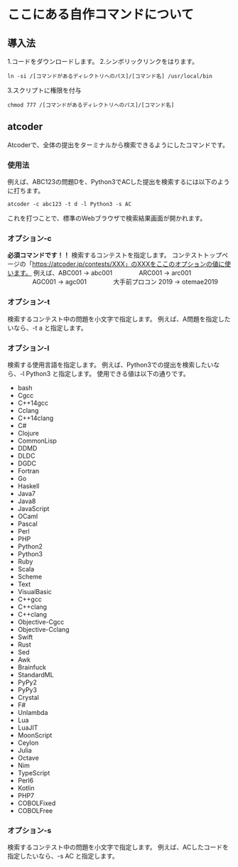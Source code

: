 # ここにある自作コマンドについて
## 導入法
1.コードをダウンロードします。
2.シンボリックリンクをはります。
```
ln -si /[コマンドがあるディレクトリへのパス]/[コマンド名] /usr/local/bin
```
3.スクリプトに権限を付与
```
chmod 777 /[コマンドがあるディレクトリへのパス]/[コマンド名]
```

## atcoder

Atcoderで、全体の提出をターミナルから検索できるようにしたコマンドです。

### 使用法
例えば、ABC123の問題Dを、Python3でACした提出を検索するには以下のように打ちます。

```
atcoder -c abc123 -t d -l Python3 -s AC
```
これを打つことで、標準のWebブラウザで検索結果画面が開かれます。

### オプション-c
**必須コマンドです！！**
検索するコンテストを指定します。
コンテストトップページの「https://atcoder.jp/contests/XXX」のXXXをここのオプションの値に使います。
例えば、ABC001 → abc001
　　　　ARC001 → arc001
　　　　AGC001 → agc001
　　　　大手前プロコン 2019 → otemae2019
    
### オプション-t
検索するコンテスト中の問題を小文字で指定します。
例えば、A問題を指定したいなら、-t a と指定します。

### オプション-l
検索する使用言語を指定します。
例えば、Python3での提出を検索したいなら、-l Python3 と指定します。
使用できる値は以下の通りです。
- bash
- Cgcc
- C++14gcc
- Cclang
- C++14clang
- C#
- Clojure
- CommonLisp
- DDMD
- DLDC
- DGDC
- Fortran
- Go
- Haskell
- Java7
- Java8
- JavaScript
- OCaml
- Pascal
- Perl
- PHP
- Python2
- Python3
- Ruby
- Scala
- Scheme
- Text
- VisualBasic
- C++gcc
- C++clang
- C++clang
- Objective-Cgcc
- Objective-Cclang
- Swift
- Rust
- Sed
- Awk
- Brainfuck
- StandardML
- PyPy2
- PyPy3
- Crystal
- F#
- Unlambda
- Lua
- LuaJIT
- MoonScript
- Ceylon
- Julia
- Octave
- Nim
- TypeScript
- Perl6
- Kotlin
- PHP7
- COBOLFixed
- COBOLFree

### オプション-s
検索するコンテスト中の問題を小文字で指定します。
例えば、ACしたコードを指定したいなら、-s AC と指定します。
